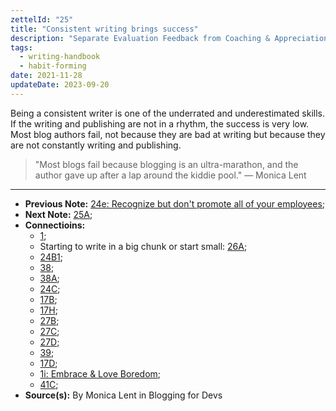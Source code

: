 ```yaml
---
zettelId: "25"
title: "Consistent writing brings success"
description: "Separate Evaluation Feedback from Coaching & Appreciation Feedback In Performance Reviews"
tags:
  - writing-handbook
  - habit-forming
date: 2021-11-28
updateDate: 2023-09-20
---
```


Being a consistent writer is one of the underrated and underestimated skills. If the writing and publishing are not in a rhythm, the success is very low. Most blog authors fail, not because they are bad at writing but because they are not constantly writing and publishing.

> "Most blogs fail because blogging is an ultra-marathon, and the author gave up after a lap around the kiddie pool." — Monica Lent

---

- **Previous Note:** [24e: Recognize but don't promote all of your employees](/notes/24e/);
- **Next Note:** [25A](/notes/25a/);
- **Connectioins:**
  - [1](/notes/1/);
  - Starting to write in a big chunk or start small: [26A](/notes/26a/);
  - [24B1](/notes/24b1/);
  - [38](/notes/38/);
  - [38A](/notes/38a/);
  - [24C](/notes/24c/);
  - [17B](/notes/17b/);
  - [17H](/notes/17h/);
  - [27B](/notes/27b/);
  - [27C](/notes/27c/);
  - [27D](/notes/27d/);
  - [39](/notes/39/);
  - [17D](/notes/17d/);
  - [1i: Embrace & Love Boredom](/notes/1i/);
  - [41C](/notes/41c/);
- **Source(s):** By Monica Lent in Blogging for Devs
